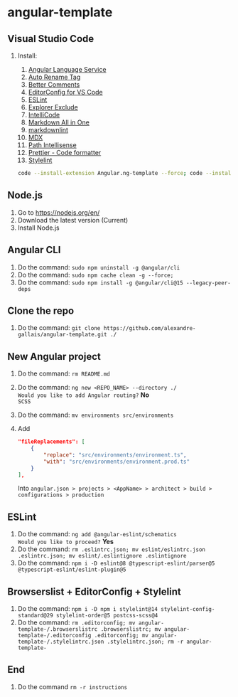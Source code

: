 # angular-template

## Visual Studio Code

1. Install:
   1. [Angular Language Service](https://marketplace.visualstudio.com/items?itemName=Angular.ng-template)
   2. [Auto Rename Tag](https://marketplace.visualstudio.com/items?itemName=formulahendry.auto-rename-tag)
   3. [Better Comments](https://marketplace.visualstudio.com/items?itemName=aaron-bond.better-comments)
   4. [EditorConfig for VS Code](https://marketplace.visualstudio.com/items?itemName=EditorConfig.EditorConfig)
   5. [ESLint](https://marketplace.visualstudio.com/items?itemName=dbaeumer.vscode-eslint)
   6. [Explorer Exclude](https://marketplace.visualstudio.com/items?itemName=PeterSchmalfeldt.explorer-exclude)
   7. [IntelliCode](https://marketplace.visualstudio.com/items?itemName=VisualStudioExptTeam.vscodeintellicode)
   8. [Markdown All in One](https://marketplace.visualstudio.com/items?itemName=yzhang.markdown-all-in-one)
   9. [markdownlint](https://marketplace.visualstudio.com/items?itemName=DavidAnson.vscode-markdownlint)
   10. [MDX](https://marketplace.visualstudio.com/items?itemName=unifiedjs.vscode-mdx)
   11. [Path Intellisense](https://marketplace.visualstudio.com/items?itemName=christian-kohler.path-intellisense)
   12. [Prettier - Code formatter](https://marketplace.visualstudio.com/items?itemName=esbenp.prettier-vscode)
   13. [Stylelint](https://marketplace.visualstudio.com/items?itemName=stylelint.vscode-stylelint)

   ```bash
   code --install-extension Angular.ng-template --force; code --install-extension formulahendry.auto-rename-tag --force; code --install-extension aaron-bond.better-comments --force; code --install-extension EditorConfig.EditorConfig --force; code --install-extension dbaeumer.vscode-eslint --force; code --install-extension PeterSchmalfeldt.explorer-exclude --force; code --install-extension VisualStudioExptTeam.intellicode-api-usage-examples --force; code --install-extension VisualStudioExptTeam.vscodeintellicode --force; code --install-extension yzhang.markdown-all-in-one --force; code --install-extension DavidAnson.vscode-markdownlint --force; code --install-extension unifiedjs.vscode-mdx --force; code --install-extension christian-kohler.path-intellisense --force; code --install-extension esbenp.prettier-vscode --force; code --install-extension stylelint.vscode-stylelint --force;
   ```

## Node.js

1. Go to <https://nodejs.org/en/>
2. Download the latest version (Current)
3. Install Node.js

## Angular CLI

1. Do the command: `sudo npm uninstall -g @angular/cli`
2. Do the command: `sudo npm cache clean -g --force;`
3. Do the command: `sudo npm install -g @angular/cli@15 --legacy-peer-deps`

## Clone the repo

1. Do the command: `git clone https://github.com/alexandre-gallais/angular-template.git ./`

## New Angular project

1. Do the command: `rm README.md`
2. Do the command: `ng new <REPO_NAME> --directory ./`\
   `Would you like to add Angular routing?` **No**\
   `SCSS`
3. Do the command: `mv environments src/environments`
4. Add

   ``` json
   "fileReplacements": [
       {
           "replace": "src/environments/environment.ts",
           "with": "src/environments/environment.prod.ts"
       }
   ],
   ```

   Into `angular.json > projects > <AppName> > architect > build > configurations > production`

## ESLint

1. Do the command: `ng add @angular-eslint/schematics`\
   `Would you like to proceed?` **Yes**
2. Do the command: `rm .eslintrc.json; mv eslint/eslintrc.json .eslintrc.json; mv eslint/.eslintignore .eslintignore`
3. Do the command: `npm i -D eslint@8 @typescript-eslint/parser@5 @typescript-eslint/eslint-plugin@5`

## Browserslist + EditorConfig + Stylelint

1. Do the command: `npm i -D npm i stylelint@14 stylelint-config-standard@29 stylelint-order@5 postcss-scss@4`
2. Do the command: `rm .editorconfig; mv angular-template-/.browserslistrc .browserslistrc; mv angular-template-/.editorconfig .editorconfig; mv angular-template-/.stylelintrc.json .stylelintrc.json; rm -r angular-template-`

## End

1. Do the command `rm -r instructions`
